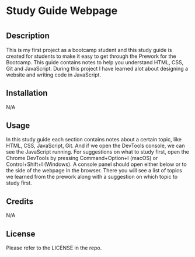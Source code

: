 # Study Guide Webpage
# <Prework-study-guide>

## Description


This is my first project as a bootcamp student and this study guide is created for students to make it easy to get through the Prework for the Bootcamp. This guide contains notes to help you understand HTML, CSS, Git and JavaScript. During this project I have learned alot about designing a website and writing code in JavaScript.  


## Installation
N/A


## Usage

In this study guide each section contains notes about a certain topic, like HTML, CSS, JavaScript, Git. And if we open the DevTools console, we can see the JavaScript running. For suggestions on what to study first, open the Chrome DevTools by pressing Command+Option+I (macOS) or Control+Shift+I (Windows). A console panel should open either below or to the side of the webpage in the browser. There you will see a list of topics we learned from the prework along with a suggestion on which topic to study first. 

## Credits

N/A

## License

Please refer to the LICENSE in the repo. 



